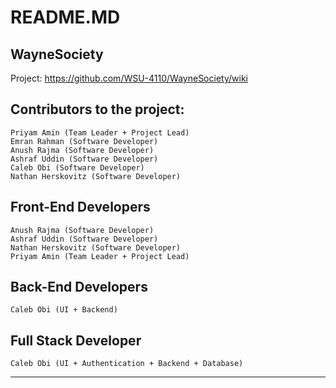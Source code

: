 # README.MD

## WayneSociety
Project: https://github.com/WSU-4110/WayneSociety/wiki

Contributors to the project:
---
```
Priyam Amin (Team Leader + Project Lead)
Emran Rahman (Software Developer)
Anush Rajma (Software Developer)
Ashraf Uddin (Software Developer)
Caleb Obi (Software Developer)
Nathan Herskovitz (Software Developer)
```
## Front-End Developers
```
Anush Rajma (Software Developer)
Ashraf Uddin (Software Developer)
Nathan Herskovitz (Software Developer)
Priyam Amin (Team Leader + Project Lead)
```

## Back-End Developers
```
Caleb Obi (UI + Backend)
```

## Full Stack Developer
```
Caleb Obi (UI + Authentication + Backend + Database)
```
--- 

